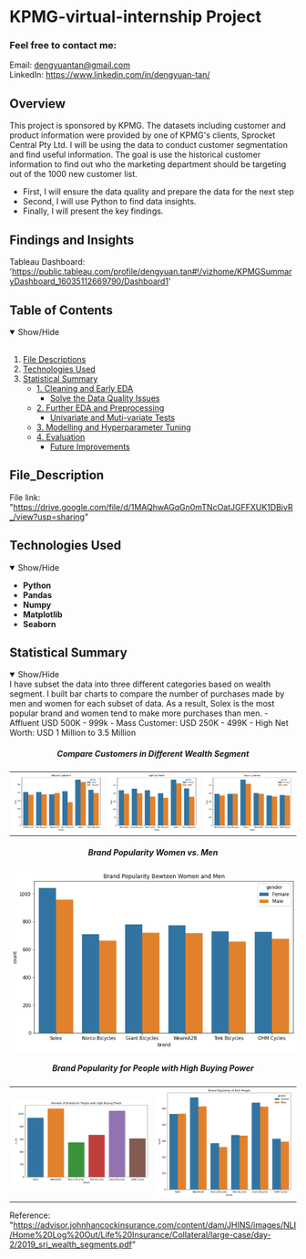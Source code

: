 # KPMG-virtual-internship Project

### Feel free to contact me:
Email: dengyuantan@gmail.com <br>
LinkedIn: https://www.linkedin.com/in/dengyuan-tan/<br>
## Overview
This project is sponsored by KPMG. The datasets including customer and product information were provided by one of KPMG's clients, Sprocket Central Pty Ltd. I will be using the data to conduct customer segmentation and find useful information. The goal is use the historical customer information to find out who the marketing department should be targeting out of the 1000 new customer list.
- First, I will ensure the data quality and prepare the data for the next step
- Second, I will use Python to find data insights.
- Finally, I will present the key findings.

## Findings and Insights
Tableau Dashboard: 'https://public.tableau.com/profile/dengyuan.tan#!/vizhome/KPMGSummaryDashboard_16035112669790/Dashboard1'

## Table of Contents
<details open>
<summary>Show/Hide</summary>
<br>

1. [ File Descriptions ](#File_Description)
2. [ Technologies Used ](#Technologies_Used)    
3. [ Statistical Summary ](#Statistical_Summary)
   * [ 1. Cleaning and Early EDA ](#Early_EDA_and_Cleaning)
       * [ Solve the Data Quality Issues](#Data_Quality_Issues)
   * [ 2. Further EDA and Preprocessing ](#Further_EDA_and_Preprocessing) 
       * [ Univariate and Muti-variate Tests](#Early_EDA_and_Cleaning)
   * [ 3. Modelling and Hyperparameter Tuning ](#Modelling)
   * [ 4. Evaluation ](#Evaluation)
       * [ Future Improvements ](#Future_Improvements)
</details>

<a name="File_Description"></a>
## File_Description
File link: "https://drive.google.com/file/d/1MAQhwAGqGn0mTNcOatJGFFXUK1DBivR_/view?usp=sharing"

<a name="Technologies_Used"></a>
## Technologies Used
<details open>
<a name="Technologies_Used"></a>
<summary>Show/Hide</summary>

  * <strong>Python</strong><br>
  * <strong>Pandas</strong><br>
  * <strong>Numpy</strong><br>
  * <strong>Matplotlib</strong><br>
  * <strong>Seaborn</strong><br>
</details>

<a name="Executive_Summary"></a>
## Statistical Summary
<details open>
<summary>Show/Hide</summary>
  I have subset the data into three different categories based on wealth segment. I built bar charts to compare the number of purchases made by men and women
  for each subset of data. As a result, Solex is the most popular brand and women tend to make more purchases than men.
  - Affluent USD 500K - 999k
  - Mass Customer: USD 250K - 499K
  - High Net Worth: USD 1 Million to 3.5 Million

<h5 align="center">Compare Customers in Different Wealth Segment</h5>
  <table>
  <tr>
    <td><img src="https://github.com/Dennieeeee/KPMG-Customer-Analytics-Project/blob/master/Images/Affluent.png" width=400></td>
    <td><img src="https://github.com/Dennieeeee/KPMG-Customer-Analytics-Project/blob/master/Images/High%20Net%20Worth.png" width=400></td>
    <td><img src="https://github.com/Dennieeeee/KPMG-Customer-Analytics-Project/blob/master/Images/Mass%20Customer.png" width=400></td>
  </tr>                                                                                                      
  </table>

<h5 align="center">Brand Popularity Women vs. Men</h5>
<p align="center">
  <img src="https://github.com/Dennieeeee/KPMG-Customer-Analytics-Project/blob/master/Images/women%20vs.%20men.png" width=600>
</p>

<h5 align="center">Brand Popularity for People with High Buying Power</h5>
<table>
  <tr>
    <td><img src="https://github.com/Dennieeeee/KPMG-Customer-Analytics-Project/blob/master/Images/High%20Buying%20Power's%20favoriate%20brand.png" width=600></td>
    <td><img src="https://github.com/Dennieeeee/KPMG-Customer-Analytics-Project/blob/master/Images/Rich%20Female%20and%20Male%20Favorite%20Brand.png" width=600</td>
  </tr>                                                                                                      
</table>

Reference: "https://advisor.johnhancockinsurance.com/content/dam/JHINS/images/NLI/Home%20Log%20Out/Life%20Insurance/Collateral/large-case/day-2/2019_sri_wealth_segments.pdf"

</details>

